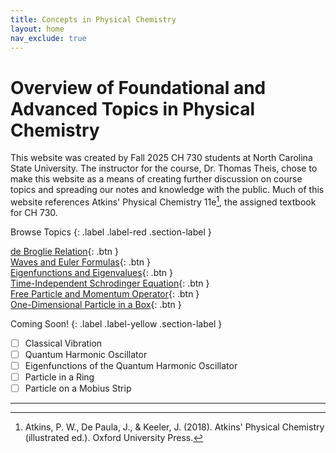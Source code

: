 ```yaml
---
title: Concepts in Physical Chemistry
layout: home
nav_exclude: true
---
```


# Overview of Foundational and Advanced Topics in Physical Chemistry
This website was created by Fall 2025 CH 730 students at North Carolina State University. The instructor for the course, Dr. Thomas Theis, chose to make this website as a means of creating further discussion on course topics and spreading our notes and knowledge with the public. Much of this website references Atkins' Physical Chemistry 11e[^1], the assigned textbook for CH 730.

Browse Topics
{: .label .label-red .section-label }

[de Broglie Relation](de-broglie-relation.md){: .btn } \
[Waves and Euler Formulas](waves-and-euler-formulas.md){: .btn } \
[Eigenfunctions and Eigenvalues](Eigenfunctions-and-Eigenvalues.md){: .btn } \
[Time-Independent Schrodinger Equation](time-independent-schrodinger-equation.md){: .btn } \
[Free Particle and Momentum Operator](free-particle-and-momentum-operator.md){: .btn } \
[One-Dimensional Particle in a Box](1D-Particle-in-a-Box.md){: .btn } 

Coming Soon!
{: .label .label-yellow .section-label }

- [ ] Classical Vibration
- [ ] Quantum Harmonic Oscillator
- [ ] Eigenfunctions of the Quantum Harmonic Oscillator
- [ ] Particle in a Ring
- [ ] Particle on a Mobius Strip

---

[^1]: Atkins, P. W., De Paula, J., & Keeler, J. (2018). Atkins' Physical Chemistry (illustrated ed.). Oxford University Press.
